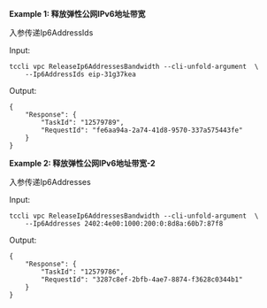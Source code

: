 **Example 1: 释放弹性公网IPv6地址带宽**

入参传递Ip6AddressIds

Input: 

```
tccli vpc ReleaseIp6AddressesBandwidth --cli-unfold-argument  \
    --Ip6AddressIds eip-31g37kea
```

Output: 
```
{
    "Response": {
        "TaskId": "12579789",
        "RequestId": "fe6aa94a-2a74-41d8-9570-337a575443fe"
    }
}
```

**Example 2: 释放弹性公网IPv6地址带宽-2**

入参传递Ip6Addresses

Input: 

```
tccli vpc ReleaseIp6AddressesBandwidth --cli-unfold-argument  \
    --Ip6Addresses 2402:4e00:1000:200:0:8d8a:60b7:87f8
```

Output: 
```
{
    "Response": {
        "TaskId": "12579786",
        "RequestId": "3287c8ef-2bfb-4ae7-8874-f3628c0344b1"
    }
}
```


